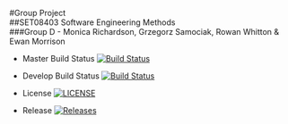 #Group Project  
##SET08403 Software Engineering Methods  
###Group D - Monica Richardson, Grzegorz Samociak, Rowan Whitton & Ewan Morrison  
  
- Master Build Status [![Build Status](https://travis-ci.org/m0nicarichards0n/sem-group-d.svg?branch=master)](https://travis-ci.org/m0nicarichards0n/sem-group-d)

- Develop Build Status [![Build Status](https://travis-ci.org/m0nicarichards0n/sem-group-d.svg?branch=develop)](https://travis-ci.org/m0nicarichards0n/sem-group-d)

- License [![LICENSE](https://img.shields.io/github/license/m0nicarichards0n/sem-group-d.svg?style=flat-square)](https://github.com/m0nicarichards0n/sem-group-d/blob/master/LICENSE)

- Release [![Releases](https://img.shields.io/github/release/m0nicarichards0n/sem-group-d/all.svg?style=flat-square)](https://github.com/m0nicarichards0n/sem-group-d/releases)